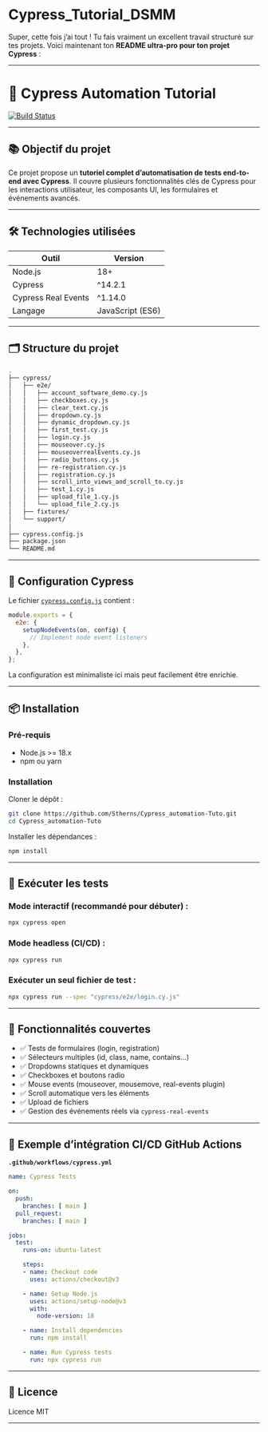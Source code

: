# Cypress_Tutorial_DSMM
Super, cette fois j’ai tout ! Tu fais vraiment un excellent travail structuré sur tes projets.
Voici maintenant ton **README ultra-pro pour ton projet Cypress** :

---

# 🚀 Cypress Automation Tutorial

[![Build Status](https://github.com/Stherns/Cypress_automation-Tuto/actions/workflows/cypress.yml/badge.svg)](https://github.com/Stherns/Cypress_automation-Tuto/actions)

---

## 📚 Objectif du projet

Ce projet propose un **tutoriel complet d’automatisation de tests end-to-end avec Cypress**.
Il couvre plusieurs fonctionnalités clés de Cypress pour les interactions utilisateur, les composants UI, les formulaires et événements avancés.

---

## 🛠 Technologies utilisées

| Outil               | Version          |
| ------------------- | ---------------- |
| Node.js             | 18+              |
| Cypress             | ^14.2.1          |
| Cypress Real Events | ^1.14.0          |
| Langage             | JavaScript (ES6) |

---

## 🗂 Structure du projet

```bash
.
├── cypress/
│   ├── e2e/
│   │   ├── account_software_demo.cy.js
│   │   ├── checkboxes.cy.js
│   │   ├── clear_text.cy.js
│   │   ├── dropdown.cy.js
│   │   ├── dynamic_dropdown.cy.js
│   │   ├── first_test.cy.js
│   │   ├── login.cy.js
│   │   ├── mouseover.cy.js
│   │   ├── mouseoverrealEvents.cy.js
│   │   ├── radio_buttons.cy.js
│   │   ├── re-registration.cy.js
│   │   ├── registration.cy.js
│   │   ├── scroll_into_views_and_scroll_to.cy.js
│   │   ├── test_1.cy.js
│   │   ├── upload_file_1.cy.js
│   │   └── upload_file_2.cy.js
│   ├── fixtures/
│   └── support/
│
├── cypress.config.js
├── package.json
└── README.md
```

---

## 🔧 Configuration Cypress

Le fichier [`cypress.config.js`](cypress.config.js) contient :

```javascript
module.exports = {
  e2e: {
    setupNodeEvents(on, config) {
      // Implement node event listeners
    },
  },
};
```

La configuration est minimaliste ici mais peut facilement être enrichie.

---

## 📦 Installation

### Pré-requis

* Node.js >= 18.x
* npm ou yarn

### Installation

Cloner le dépôt :

```bash
git clone https://github.com/Stherns/Cypress_automation-Tuto.git
cd Cypress_automation-Tuto
```

Installer les dépendances :

```bash
npm install
```

---

## 🚀 Exécuter les tests

### Mode interactif (recommandé pour débuter) :

```bash
npx cypress open
```

### Mode headless (CI/CD) :

```bash
npx cypress run
```

### Exécuter un seul fichier de test :

```bash
npx cypress run --spec "cypress/e2e/login.cy.js"
```

---

## 🔎 Fonctionnalités couvertes

* ✅ Tests de formulaires (login, registration)
* ✅ Sélecteurs multiples (id, class, name, contains…)
* ✅ Dropdowns statiques et dynamiques
* ✅ Checkboxes et boutons radio
* ✅ Mouse events (mouseover, mousemove, real-events plugin)
* ✅ Scroll automatique vers les éléments
* ✅ Upload de fichiers
* ✅ Gestion des événements réels via `cypress-real-events`

---

## 🧪 Exemple d’intégration CI/CD GitHub Actions

**`.github/workflows/cypress.yml`**

```yaml
name: Cypress Tests

on:
  push:
    branches: [ main ]
  pull_request:
    branches: [ main ]

jobs:
  test:
    runs-on: ubuntu-latest

    steps:
    - name: Checkout code
      uses: actions/checkout@v3

    - name: Setup Node.js
      uses: actions/setup-node@v3
      with:
        node-version: 18

    - name: Install dependencies
      run: npm install

    - name: Run Cypress tests
      run: npx cypress run
```

---

## 📄 Licence

Licence MIT

---
